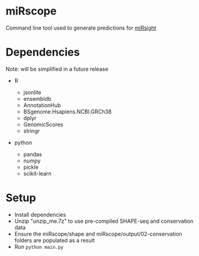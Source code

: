 # miRscope
Command line tool used to generate predictions for [miRsight](http://mirsight.info)

# Dependencies 
Note: will be simplified in a future release

- R
  - jsonlite
  - ensembldb
  - AnnotationHub
  - BSgenome.Hsapiens.NCBI.GRCh38
  - dplyr
  - GenomicScores
  - stringr

- python
  - pandas
  - numpy
  - pickle
  - scikit-learn

# Setup
- Install dependencies
- Unzip "unzip_me.7z" to use pre-compiled SHAPE-seq and conservation data
- Ensure the miRscope/shape and miRscope/output/02-conservation folders are populated as a result
- Run `python main.py`
